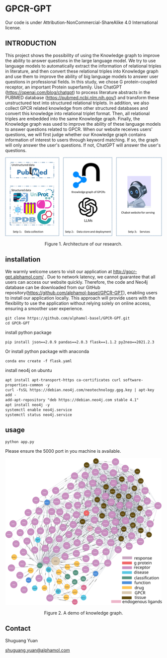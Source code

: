 

# GPCR-GPT

Our code is under Attribution-NonCommercial-ShareAlike 4.0 International license.

<!---
[![video]](https://www.bilibili.com/video/BV1Ez4y1A7fZ/?spm_id_from=333.999.0.0&vd_source=b5bc1ef0479d0aac91bd9e28fd715a4f)  
[video]:static/video.png "video tutorial"
--->


## INTRODUCTION

This project shows the possibility of using the Knowledge graph to improve the ability to answer questions in the large language model. We try to use language models to automatically extract the information of relational triples in literature, and then convert these relational triples into Knowledge graph and use them to improve the ability of big language models to answer user questions in professional fields.
In this study, we chose G protein-coupled receptor, an important Protein superfamily. Use ChatGPT (https://openai.com/blog/chatgpt) to process literature abstracts in the PUBMED database (https://pubmed.ncbi.nlm.nih.gov/) and transform these unstructured text into structured relational triplets. In addition, we also collect GPCR related knowledge from other structured databases and convert this knowledge into relational triplet format. Then, all relational triples are embedded into the same Knowledge graph. Finally, the Knowledge graph was used to improve the ability of these language models to answer questions related to GPCR. When our website receives users' questions, we will first judge whether our Knowledge graph contains information of interest to users through keyword matching. If so, the graph will only answer the user's questions. If not, ChatGPT will answer the user's questions.

![image](static/figure_1.png)
<p align="center">Figure 1. Architecture of our research.</p>

## installation

We warmly welcome users to visit our application at http://gpcr-gpt.alphamol.com/ . Due to network latency, we cannot guarantee that all users can access our website quickly. Therefore, the code and Neo4j database can be downloaded from our GitHub repository(https://github.com/alphamol-basel/GPCR-GPT), enabling users to install our application locally. This approach will provide users with the flexibility to use the application without relying solely on online access, ensuring a smoother user experience.

```
git clone https://github.com/alphamol-basel/GPCR-GPT.git
cd GPCR-GPT
```

install python package

```
pip install json==2.0.9 pandas==2.0.3 flask==1.1.2 py2neo==2021.2.3
```

Or install python package with anaconda

```
conda env create -f flask.yaml
```

install neo4j on ubuntu

```
apt install apt-transport-https ca-certificates curl software-properties-common -y
curl -fsSL https://debian.neo4j.com/neotechnology.gpg.key | apt-key add -
add-apt-repository "deb https://debian.neo4j.com stable 4.1"
apt install neo4j -y
systemctl enable neo4j.service
systemctl status neo4j.service
```

## usage

```
python app.py
```

Please ensure the 5000 port in you machine is available.

![image](static/figure_2.svg)
<p align="center">Figure 2. A demo of knowledge graph.</p>

## Contact
Shuguang Yuan

shuguang.yuan@alphamol.com
